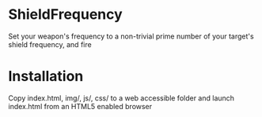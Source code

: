 ShieldFrequency
===============

Set your weapon's frequency to a non-trivial prime number of your target's shield frequency, and fire

Installation
============

Copy index.html, img/, js/, css/ to a web accessible folder and launch index.html from an HTML5 enabled browser